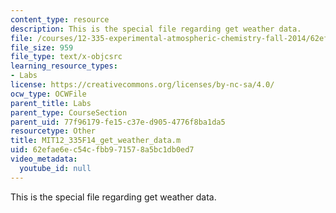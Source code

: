 ```yaml
---
content_type: resource
description: This is the special file regarding get weather data.
file: /courses/12-335-experimental-atmospheric-chemistry-fall-2014/62efae6ec54cfbb971578a5bc1db0ed7_MIT12_335F14_get_weather_data.m
file_size: 959
file_type: text/x-objcsrc
learning_resource_types:
- Labs
license: https://creativecommons.org/licenses/by-nc-sa/4.0/
ocw_type: OCWFile
parent_title: Labs
parent_type: CourseSection
parent_uid: 77f96179-fe15-c37e-d905-4776f8ba1da5
resourcetype: Other
title: MIT12_335F14_get_weather_data.m
uid: 62efae6e-c54c-fbb9-7157-8a5bc1db0ed7
video_metadata:
  youtube_id: null
---
```

This is the special file regarding get weather data.